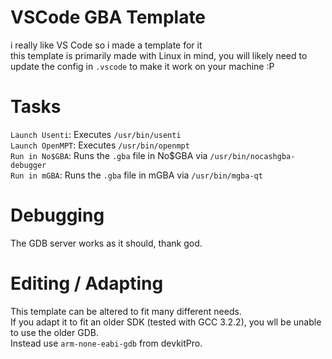 # VSCode GBA Template
i really like VS Code so i made a template for it<br/>
this template is primarily made with Linux in mind, you will likely need to update the config in `.vscode` to make it work on your machine :P

# Tasks
`Launch Usenti`: Executes `/usr/bin/usenti`<br/>
`Launch OpenMPT`: Executes `/usr/bin/openmpt`<br/>
`Run in No$GBA`: Runs the `.gba` file in No$GBA via `/usr/bin/nocashgba-debugger`<br/>
`Run in mGBA`: Runs the `.gba` file in mGBA via `/usr/bin/mgba-qt`<br/>

# Debugging
The GDB server works as it should, thank god.

# Editing / Adapting
This template can be altered to fit many different needs.<br/>
If you adapt it to fit an older SDK (tested with GCC 3.2.2), you wll be unable to use the older GDB.<br/>
Instead use `arm-none-eabi-gdb` from devkitPro.<br/>
